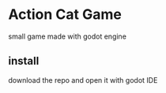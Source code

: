 # Action Cat Game

small game made with godot engine


## install

download the repo and open it with godot IDE


